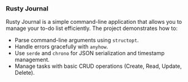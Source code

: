 ### Rusty Journal
Rusty Journal is a simple command-line application that allows you to manage your to-do list efficiently. The project demonstrates how to:
- Parse command-line arguments using `structopt`.
- Handle errors gracefully with `anyhow`.
- Use `serde` and `chrono` for JSON serialization and timestamp management.
- Manage tasks with basic CRUD operations (Create, Read, Update, Delete).